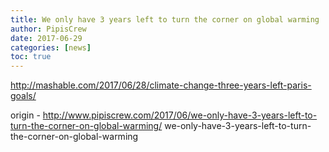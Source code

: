 ```yaml
---
title: We only have 3 years left to turn the corner on global warming
author: PipisCrew
date: 2017-06-29
categories: [news]
toc: true
---
```


http://mashable.com/2017/06/28/climate-change-three-years-left-paris-goals/

origin - http://www.pipiscrew.com/2017/06/we-only-have-3-years-left-to-turn-the-corner-on-global-warming/ we-only-have-3-years-left-to-turn-the-corner-on-global-warming